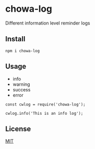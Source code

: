 # chowa-log

Different information level reminder logs

## Install

```
npm i chowa-log
```

## Usage

* info
* warning
* success
* error

```
const cwlog = require('chowa-log');

cwlog.info('This is an info log');
```

## License

[MIT](http://opensource.org/licenses/MIT)
